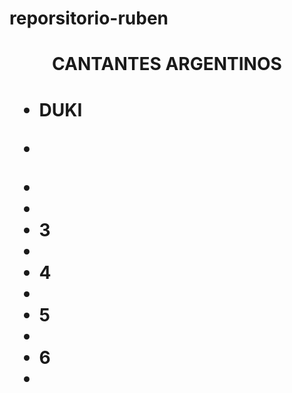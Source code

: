 # reporsitorio-ruben
<h1 align=" center"> CANTANTES ARGENTINOS <h1/>  
<ul>
  <li> DUKI <li/>
  <p>  </p>
  <li>  <li/>
  <li> 3 <li/>
  <li> 4 <li/>
  <li> 5 <li/>
  <li> 6 <li/>
  
  
  
  
  </ul>

